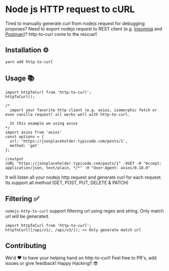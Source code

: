 # Node js HTTP request to cURL
Tired to manually generate curl from nodejs request for debugging proposes? Need to export nodejs request to REST client (e.g. [Insomnia](https://insomnia.rest/) and [Postman](https://www.getpostman.com/))? http-to-curl come to the rescue!!


## Installation ⚙️
```javascript
yarn add http-to-curl
```

## Usage 📚
```
import httpToCurl from 'http-to-curl';
httpToCurl();

/*
  import your favorite http client (e.g. axios, isomorphic fetch or even vanilla request) all works well with http-to-curl.

  In this example we using axios
*/
import axios from 'axios'
const options = {
  url: 'https://jsonplaceholder.typicode.com/posts/1',
  method: 'get'
};

//output
cURL "https://jsonplaceholder.typicode.com/posts/1" -XGET -H "Accept: application/json, text/plain, */*" -H "User-Agent: axios/0.18.0"

```
It will listen all your nodejs http request and generate curl for each request. Its support all method (GET, POST, PUT, DELETE & PATCH)

## Filtering ✅
`nodejs-http-to-curl` support filtering url using regex and string. Only match url will be generated.

```
import httpToCurl from 'http-to-curl';
httpToCurl([/api/v1/, /api/v3/]); << Only generate match url
```


## Contributing
We'd ❤️ to have your helping hand on http-to-curl! Feel free to PR's, add issues or give feedback! Happy Hacking!! 😎